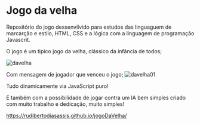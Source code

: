 # Jogo da velha
Repositório do jogo dessenvilvido para estudos das linguaguem de marcarção e estilo, HTML, CSS
e a lógica com a linguagem de programação Javascrit.

O jogo é um tipico jogo da velha, clássico da infância de todos;

![davelha](https://user-images.githubusercontent.com/67767489/227326941-66dc7043-5752-428a-8202-8a0e3edc23ed.PNG)

Com mensagem de jogador que venceu o jogo;
![davelha01](https://user-images.githubusercontent.com/67767489/227329167-055c0d21-a331-41b6-a1b9-a2aefc290ea6.PNG)

Tudo dinamicamente via JavaScript puro!

E também com a possibilidade de jogar contra um IA bem simples criado com muito trabalho e dedicação, muito simples!

https://rudibertodiasassis.github.io/jogoDaVelha/
